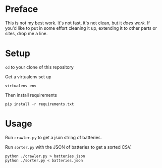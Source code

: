 # Preface

This is not my best work. It's not fast, it's not clean, but it *does work.* If you'd like to put in some effort cleaning it up, extending it to other parts or sites, drop me a line.

# Setup

`cd` to your clone of this repository

Get a virtualenv set up

    virtualenv env

Then install requirements

    pip install -r requirements.txt


# Usage

Run `crawler.py` to get a json string of batteries.

Run `sorter.py` with the JSON of batteries to get a sorted CSV.

    python ./crawler.py > batteries.json
    python ./sorter.py < batteries.json

